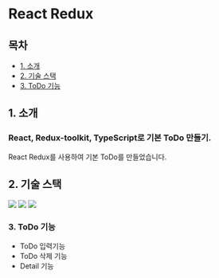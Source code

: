 # React Redux  


## 목차

-   [1. 소개](#1-소개)
-   [2. 기술 스택](#2-기술-스택)
-   [3. ToDo 기능](#3-ToDo-기능)



## 1. 소개
### React, Redux-toolkit, TypeScript로 기본 ToDo 만들기.
React Redux를 사용하여 기본 ToDo를 만들었습니다.


## 2. 기술 스택
<img src="https://img.shields.io/badge/react-61DAFB?style=for-the-badge&logo=react&logoColor=black">
<img src="https://img.shields.io/badge/javascript-F7DF1E?style=for-the-badge&logo=javascript&logoColor=black">
<img src="https://img.shields.io/badge/typescript-3178C6?style=for-the-badge&logo=typescript&logoColor=white">


### 3. ToDo 기능
* ToDo 입력기능
* ToDo 삭제 기능
* Detail 기능 

